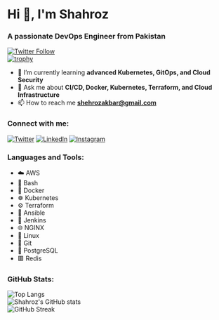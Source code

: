 # Hi 👋, I'm Shahroz
### A passionate DevOps Engineer from Pakistan

[![Twitter Follow](https://img.shields.io/twitter/follow/shahroz_dhillon?logo=twitter&style=for-the-badge)](https://twitter.com/shahroz_dhillon)  
[![trophy](https://github-profile-trophy.vercel.app/?username=shahrozakbar)](https://github.com/ryo-ma/github-profile-trophy)

- 🌱 I’m currently learning **advanced Kubernetes, GitOps, and Cloud Security**  
- 💬 Ask me about **CI/CD, Docker, Kubernetes, Terraform, and Cloud Infrastructure**  
- 📫 How to reach me **shehrozakbar@gmail.com**  

### Connect with me:
[![Twitter](https://raw.githubusercontent.com/rahuldkjain/github-profile-readme-generator/master/src/images/icons/Social/twitter.svg)](https://twitter.com/shahroz_dhillon)
[![LinkedIn](https://raw.githubusercontent.com/rahuldkjain/github-profile-readme-generator/master/src/images/icons/Social/linked-in-alt.svg)](https://linkedin.com/in/shahrozakbar)
[![Instagram](https://raw.githubusercontent.com/rahuldkjain/github-profile-readme-generator/master/src/images/icons/Social/instagram.svg)](https://instagram.com/shahroz_akbar_dhillon)

### Languages and Tools:
- ☁️ AWS  
- 🐚 Bash  
- 🐳 Docker  
- ☸️ Kubernetes  
- ⚙️ Terraform  
- 🤖 Ansible  
- 🔧 Jenkins  
- 🌐 NGINX  
- 🐧 Linux  
- 🔗 Git  
- 🐘 PostgreSQL  
- 🟥 Redis  

### GitHub Stats:
![Top Langs](https://github-readme-stats.vercel.app/api/top-langs?username=shahrozakbar&show_icons=true&locale=en&layout=compact)  
![Shahroz's GitHub stats](https://github-readme-stats.vercel.app/api?username=shahrozakbar&show_icons=true&locale=en)  
![GitHub Streak](https://github-readme-streak-stats.herokuapp.com/?user=shahrozakbar)  
